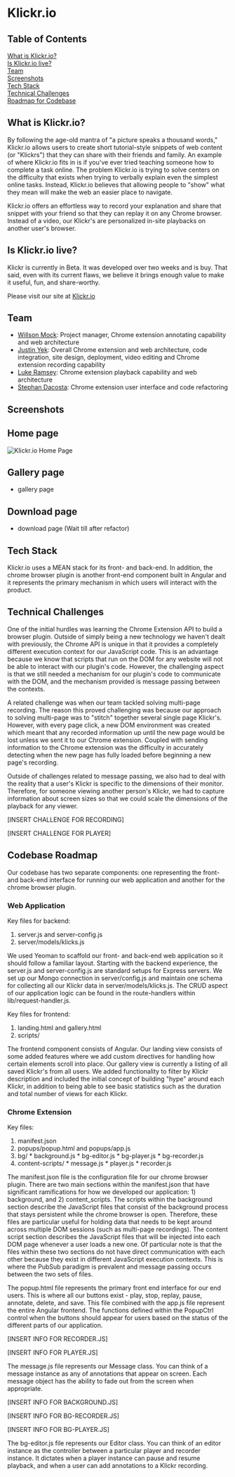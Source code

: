 # Klickr.io

## Table of Contents  
[What is Klickr.io?](#klickrio)  
[Is Klickr.io live?](#link)  
[Team](#team)  
[Screenshots](#screenshots)  
[Tech Stack](#techstack)  
[Technical Challenges](#challenges)  
[Roadmap for Codebase](#roadmap)  

## <a name="klickrio"/> What is Klickr.io?
By following the age-old mantra of "a picture speaks a thousand words," Klickr.io 
allows users to create short tutorial-style snippets of web content (or "Klickrs")
that they can share with their friends and family. An example of where Klickr.io 
fits in is if you've ever tried teaching someone how to complete a task online.
The problem Klickr.io is trying to solve centers on the difficulty that exists when
trying to verbally explain even the simplest online tasks. Instead, Klickr.io believes
that allowing people to "show" what they mean will make the web an easier place to navigate.

Klickr.io offers an effortless way to record your explanation and share that snippet with
your friend so that they can replay it on any Chrome browser. Instead of a video, our Klickr's
are personalized in-site playbacks on another user's browser.

## <a name="link"/> Is Klickr.io live?

Klickr is currently in Beta. It was developed over two weeks and is buy. That said, even with its current flaws, we believe it brings enough value to make it useful, fun, and share-worthy.

Please visit our site at [Klickr.io](http://www.klickr.io)

## <a name="team"/> Team

* [Willson Mock](https://medium.com/@fay_jai): Project manager, Chrome extension annotating capability and web architecture
* [Justin Yek](http://www.penguinhustle.com/blog): Overall Chrome extension and web architecture, code integration, site design, deployment, video editing and Chrome extension recording capability
* [Luke Ramsey](https://github.com/lramsey): Chrome extension playback capability and web architecture
* [Stephan Dacosta](https://github.com/stephandacosta): Chrome extension user interface and code refactoring

## <a name="screenshots"/> Screenshots
## Home page
![Klickr.io Home Page](https://raw.github.com/klickr/klickr/master/app/images/klickrio-home-page.png)

## Gallery page
- gallery page

## Download page
- download page
(Wait till after refactor)

## <a name="techstack"/> Tech Stack
Klickr.io uses a MEAN stack for its front- and back-end. In addition, the chrome browser
plugin is another front-end component built in Angular and it represents the primary
mechanism in which users will interact with the product.

## <a name="challenges"/> Technical Challenges

One of the initial hurdles was learning the Chrome Extension API to build a browser plugin.
Outside of simply being a new technology we haven't dealt with previously, the Chrome API
is unique in that it provides a completely different execution context for our JavaScript code.
This is an advantage because we know that scripts that run on the DOM for any website will not
be able to interact with our plugin's code. However, the challenging aspect is that we still
needed a mechanism for our plugin's code to communicate with the DOM, and the mechanism
provided is message passing between the contexts. 

A related challenge was when our team tackled solving multi-page recording. The reason this proved
challenging was because our approach to solving multi-page was to "stitch" together several
single page Klickr's. However, with every page click, a new DOM environment was created which
meant that any recorded information up until the new page would be lost unless we sent it
to our Chrome extension. Coupled with sending information to the Chrome extension was the
difficulty in accurately detecting when the new page has fully loaded before beginning a new 
page's recording.

Outside of challenges related to message passing, we also had to deal with the reality that
a user's Klickr is specific to the dimensions of their monitor. Therefore, for someone
viewing another person's Klickr, we had to capture information about screen sizes so that
we could scale the dimensions of the playback for any viewer.

[INSERT CHALLENGE FOR RECORDING]

[INSERT CHALLENGE FOR PLAYER]


## <a name="roadmap"/> Codebase Roadmap
Our codebase has two separate components: one representing the front- and back-end interface
for running our web application and another for the chrome browser plugin.

### Web Application
Key files for backend:

  1. server.js and server-config.js
  2. server/models/klicks.js

We used Yeoman to scaffold our front- and back-end web application so it should follow a
familiar layout. Starting with the backend experience, the server.js and server-config.js
are standard setups for Express servers. We set up our Mongo connection in server/config.js
and maintain one schema for collecting all our Klickr data in server/models/klicks.js. 
The CRUD aspect of our application logic can be found in the route-handlers within
lib/request-handler.js. 

Key files for frontend:
  
  1. landing.html and gallery.html
  2. scripts/

The frontend component consists of Angular. Our landing view consists of some added 
features where we add custom directives for handling how certain elements scroll into 
place. Our gallery view is currently a listing of all saved Klickr's from all users. 
We added functionality to filter by Klickr description and included the initial concept
of building "hype" around each Klickr, in addition to being able to  see basic statistics 
such as the duration and total number of views for each Klickr.

### Chrome Extension
Key files:

  1. manifest.json
  2. popups/popup.html and popups/app.js
  3. bg/
    * background.js
    * bg-editor.js
    * bg-player.js
    * bg-recorder.js
  4. content-scripts/
    * message.js
    * player.js
    * recorder.js

The manifest.json file is the configuration file for our chrome browser plugin. There are two main sections within the manifest.json that have significant ramifications for how we developed our application: 1) background, and 2) content_scripts. The scripts within the background section describe the JavaScript files that consist of the background process that stays persistent while the chrome browser is open. Therefore, these files are particular useful for holding data that needs to be kept around across multiple DOM sessions (such as multi-page recordings). The content script section describes the JavaScript files that will be injected into each DOM page whenever a user loads a new one. Of particular note is that the files within these two sections do not have direct communication with each other because they exist in different JavaScript execution contexts. This is where the PubSub paradigm is prevalent and message passing occurs between the two sets of files.

The popup.html file represents the primary front end interface for our end users. This is where all our buttons exist - play, stop, replay, pause, annotate, delete, and save. This file combined with the app.js file represent the entire Angular frontend. The functions defined within the PopupCtrl control when the buttons should appear for users 
based on the status of the different parts of our application.

[INSERT INFO FOR RECORDER.JS]

[INSERT INFO FOR PLAYER.JS]

The message.js file represents our Message class.  You can think of a message instance as 
any of annotations that appear on screen. Each message object has the ability to fade out
from the screen when appropriate.

[INSERT INFO FOR BACKGROUND.JS]

[INSERT INFO FOR BG-RECORDER.JS]

[INSERT INFO FOR BG-PLAYER.JS]

The bg-editor.js file represents our Editor class. You can think of an editor instance 
as the controller between a particular player and recorder instance. It dictates when
a player instance can pause and resume playback, and when a user can add annotations
to a Klickr recording.
